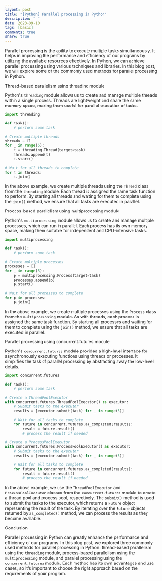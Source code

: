 ```yaml
---
layout: post
title: "[Python] Parallel processing in Python"
description: " "
date: 2023-09-10
tags: [basic]
comments: true
share: true
---
```


Parallel processing is the ability to execute multiple tasks simultaneously. It helps in improving the performance and efficiency of our programs by utilizing the available resources effectively. In Python, we can achieve parallel processing using various techniques and libraries. In this blog post, we will explore some of the commonly used methods for parallel processing in Python.

Thread-based parallelism using threading module

Python's `threading` module allows us to create and manage multiple threads within a single process. Threads are lightweight and share the same memory space, making them useful for parallel execution of tasks.

```python
import threading

def task():
    # perform some task

# Create multiple threads
threads = []
for _ in range(5):
    t = threading.Thread(target=task)
    threads.append(t)
    t.start()

# Wait for all threads to complete
for t in threads:
    t.join()
```

In the above example, we create multiple threads using the `Thread` class from the `threading` module. Each thread is assigned the same task function to perform. By starting all threads and waiting for them to complete using the `join()` method, we ensure that all tasks are executed in parallel.

Process-based parallelism using multiprocessing module

Python's `multiprocessing` module allows us to create and manage multiple processes, which can run in parallel. Each process has its own memory space, making them suitable for independent and CPU-intensive tasks.

```python
import multiprocessing

def task():
    # perform some task

# Create multiple processes
processes = []
for _ in range(5):
    p = multiprocessing.Process(target=task)
    processes.append(p)
    p.start()

# Wait for all processes to complete
for p in processes:
    p.join()
```

In the above example, we create multiple processes using the `Process` class from the `multiprocessing` module. As with threads, each process is assigned the same task function. By starting all processes and waiting for them to complete using the `join()` method, we ensure that all tasks are executed in parallel.

Parallel processing using concurrent.futures module

Python's `concurrent.futures` module provides a high-level interface for asynchronously executing functions using threads or processes. It simplifies the task of parallel processing by abstracting away the low-level details.

```python
import concurrent.futures

def task():
    # perform some task

# Create a ThreadPoolExecutor
with concurrent.futures.ThreadPoolExecutor() as executor:
    # Submit tasks to the executor
    results = [executor.submit(task) for _ in range(5)]

    # Wait for all tasks to complete
    for future in concurrent.futures.as_completed(results):
        result = future.result()
        # process the result if needed

# Create a ProcessPoolExecutor
with concurrent.futures.ProcessPoolExecutor() as executor:
    # Submit tasks to the executor
    results = [executor.submit(task) for _ in range(5)]

    # Wait for all tasks to complete
    for future in concurrent.futures.as_completed(results):
        result = future.result()
        # process the result if needed
```

In the above example, we use the `ThreadPoolExecutor` and `ProcessPoolExecutor` classes from the `concurrent.futures` module to create a thread pool and process pool, respectively. The `submit()` method is used to submit the tasks to the executor, which returns a `Future` object representing the result of the task. By iterating over the `Future` objects returned by `as_completed()` method, we can process the results as they become available.

Conclusion

Parallel processing in Python can greatly enhance the performance and efficiency of our programs. In this blog post, we explored three commonly used methods for parallel processing in Python: thread-based parallelism using the `threading` module, process-based parallelism using the `multiprocessing` module, and parallel processing using the `concurrent.futures` module. Each method has its own advantages and use cases, so it's important to choose the right approach based on the requirements of your program.